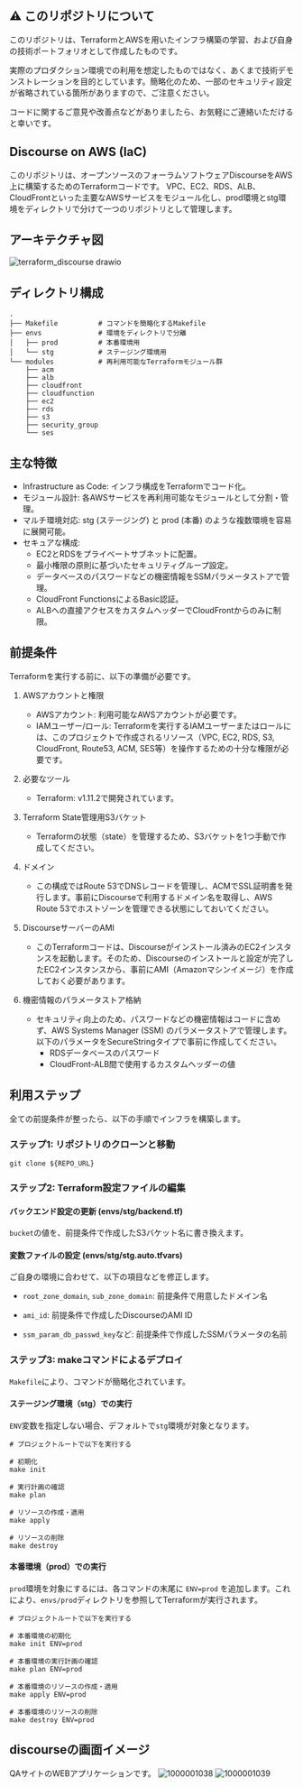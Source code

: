 ## ⚠️ このリポジトリについて
このリポジトリは、TerraformとAWSを用いたインフラ構築の学習、および自身の技術ポートフォリオとして作成したものです。

実際のプロダクション環境での利用を想定したものではなく、あくまで技術デモンストレーションを目的としています。簡略化のため、一部のセキュリティ設定が省略されている箇所がありますので、ご注意ください。

コードに関するご意見や改善点などがありましたら、お気軽にご連絡いただけると幸いです。

## Discourse on AWS (IaC)
このリポジトリは、オープンソースのフォーラムソフトウェアDiscourseをAWS上に構築するためのTerraformコードです。
VPC、EC2、RDS、ALB、CloudFrontといった主要なAWSサービスをモジュール化し、prod環境とstg環境をディレクトリで分けて一つのリポジトリとして管理します。

## アーキテクチャ図

![terraform_discourse drawio](https://github.com/user-attachments/assets/f3502815-361c-4217-b3c7-d024b75fc570)

##  ディレクトリ構成
```
.
├── Makefile          # コマンドを簡略化するMakefile
├── envs              # 環境をディレクトリで分離
│   ├── prod          # 本番環境用
│   └── stg           # ステージング環境用
└── modules           # 再利用可能なTerraformモジュール群
    ├── acm
    ├── alb
    ├── cloudfront
    ├── cloudfunction
    ├── ec2
    ├── rds
    ├── s3
    ├── security_group
    └── ses
```

## 主な特徴
- Infrastructure as Code: インフラ構成をTerraformでコード化。
- モジュール設計: 各AWSサービスを再利用可能なモジュールとして分割・管理。
- マルチ環境対応: stg (ステージング) と prod (本番) のような複数環境を容易に展開可能。
- セキュアな構成:
  - EC2とRDSをプライベートサブネットに配置。
  - 最小権限の原則に基づいたセキュリティグループ設定。
  - データベースのパスワードなどの機密情報をSSMパラメータストアで管理。
  - CloudFront FunctionsによるBasic認証。
  - ALBへの直接アクセスをカスタムヘッダーでCloudFrontからのみに制限。

## 前提条件
Terraformを実行する前に、以下の準備が必要です。

1. AWSアカウントと権限
   - AWSアカウント: 利用可能なAWSアカウントが必要です。
   - IAMユーザー/ロール: Terraformを実行するIAMユーザーまたはロールには、このプロジェクトで作成されるリソース（VPC, EC2, RDS, S3, CloudFront, Route53, ACM, SES等）を操作するための十分な権限が必要です。

2. 必要なツール
   - Terraform: v1.11.2で開発されています。

3. Terraform State管理用S3バケット
   - Terraformの状態（state）を管理するため、S3バケットを1つ手動で作成してください。

4. ドメイン
   - この構成ではRoute 53でDNSレコードを管理し、ACMでSSL証明書を発行します。事前にDiscourseで利用するドメイン名を取得し、AWS Route 53でホストゾーンを管理できる状態にしておいてください。

5. DiscourseサーバーのAMI
   - このTerraformコードは、Discourseがインストール済みのEC2インスタンスを起動します。そのため、Discourseのインストールと設定が完了したEC2インスタンスから、事前にAMI（Amazonマシンイメージ）を作成しておく必要があります。

6. 機密情報のパラメータストア格納
   - セキュリティ向上のため、パスワードなどの機密情報はコードに含めず、AWS Systems Manager (SSM) のパラメータストアで管理します。以下のパラメータをSecureStringタイプで事前に作成してください。
     - RDSデータベースのパスワード
     - CloudFront-ALB間で使用するカスタムヘッダーの値

## 利用ステップ

全ての前提条件が整ったら、以下の手順でインフラを構築します。

### ステップ1: リポジトリのクローンと移動
```
git clone ${REPO_URL}
```

### ステップ2: Terraform設定ファイルの編集
#### バックエンド設定の更新 (envs/stg/backend.tf)
`bucket`の値を、前提条件で作成したS3バケット名に書き換えます。

#### 変数ファイルの設定 (envs/stg/stg.auto.tfvars)
ご自身の環境に合わせて、以下の項目などを修正します。

- `root_zone_domain`, `sub_zone_domain`: 前提条件で用意したドメイン名

- `ami_id`: 前提条件で作成したDiscourseのAMI ID

- `ssm_param_db_passwd_key`など: 前提条件で作成したSSMパラメータの名前

### ステップ3: makeコマンドによるデプロイ
`Makefile`により、コマンドが簡略化されています。

#### ステージング環境（stg）での実行
`ENV`変数を指定しない場合、デフォルトで`stg`環境が対象となります。

```
# プロジェクトルートで以下を実行する

# 初期化
make init

# 実行計画の確認
make plan

# リソースの作成・適用
make apply

# リソースの削除
make destroy
```

#### 本番環境（prod）での実行
`prod`環境を対象にするには、各コマンドの末尾に `ENV=prod` を追加します。これにより、`envs/prod`ディレクトリを参照してTerraformが実行されます。

```
# プロジェクトルートで以下を実行する

# 本番環境の初期化
make init ENV=prod

# 本番環境の実行計画の確認
make plan ENV=prod

# 本番環境のリソースの作成・適用
make apply ENV=prod

# 本番環境のリソースの削除
make destroy ENV=prod
```

## discourseの画面イメージ

QAサイトのWEBアプリケーションです。
![1000001038](https://github.com/user-attachments/assets/228101f7-1bd5-4c0f-be8a-385e2ae09479)
![1000001039](https://github.com/user-attachments/assets/788eb99d-1dc0-427c-8b4f-f3ee8987c043)



